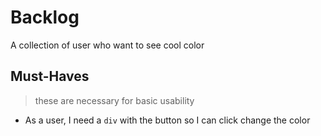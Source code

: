 # Backlog

A collection of user who want to see cool color

## Must-Haves

> these are necessary for basic usability

- As a user, I need a `div` with the button so I can click
  change the color
